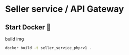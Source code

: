 # Seller service / API Gateway

## Start Docker 🐳

build img

```sh
docker build -t seller_service_php:v1 .
```
